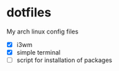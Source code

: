 # dotfiles
My arch linux config files

- [x] i3wm
- [x] simple terminal
- [ ] script for installation of packages
